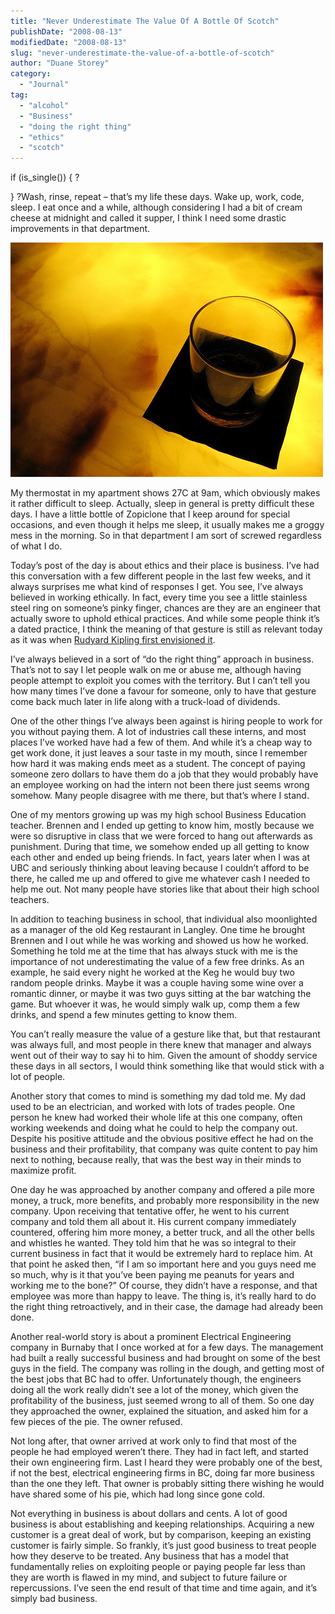 ```yaml
---
title: "Never Underestimate The Value Of A Bottle Of Scotch"
publishDate: "2008-08-13"
modifiedDate: "2008-08-13"
slug: "never-underestimate-the-value-of-a-bottle-of-scotch"
author: "Duane Storey"
category:
  - "Journal"
tag:
  - "alcohol"
  - "Business"
  - "doing the right thing"
  - "ethics"
  - "scotch"
---
```


if (is_single()) { ?



}  ?Wash, rinse, repeat – that’s my life these days. Wake up, work, code, sleep. I eat once and a while, although considering I had a bit of cream cheese at midnight and called it supper, I think I need some drastic improvements in that department.

![](_images/never-underestimate-the-value-of-a-bottle-of-scotch-1.jpg)

My thermostat in my apartment shows 27C at 9am, which obviously makes it rather difficult to sleep. Actually, sleep in general is pretty difficult these days. I have a little bottle of Zopiclone that I keep around for special occasions, and even though it helps me sleep, it usually makes me a groggy mess in the morning. So in that department I am sort of screwed regardless of what I do.

Today’s post of the day is about ethics and their place is business. I’ve had this conversation with a few different people in the last few weeks, and it always surprises me what kind of responses I get. You see, I’ve always believed in working ethically. In fact, every time you see a little stainless steel ring on someone’s pinky finger, chances are they are an engineer that actually swore to uphold ethical practices. And while some people think it’s a dated practice, I think the meaning of that gesture is still as relevant today as it was when [Rudyard Kipling first envisioned it](http://en.wikipedia.org/wiki/The_Ritual_of_the_Calling_of_an_Engineer).

I’ve always believed in a sort of “do the right thing” approach in business. That’s not to say I let people walk on me or abuse me, although having people attempt to exploit you comes with the territory. But I can’t tell you how many times I’ve done a favour for someone, only to have that gesture come back much later in life along with a truck-load of dividends.

One of the other things I’ve always been against is hiring people to work for you without paying them. A lot of industries call these interns, and most places I’ve worked have had a few of them. And while it’s a cheap way to get work done, it just leaves a sour taste in my mouth, since I remember how hard it was making ends meet as a student. The concept of paying someone zero dollars to have them do a job that they would probably have an employee working on had the intern not been there just seems wrong somehow. Many people disagree with me there, but that’s where I stand.

One of my mentors growing up was my high school Business Education teacher. Brennen and I ended up getting to know him, mostly because we were so disruptive in class that we were forced to hang out afterwards as punishment. During that time, we somehow ended up all getting to know each other and ended up being friends. In fact, years later when I was at UBC and seriously thinking about leaving because I couldn’t afford to be there, he called me up and offered to give me whatever cash I needed to help me out. Not many people have stories like that about their high school teachers.

In addition to teaching business in school, that individual also moonlighted as a manager of the old Keg restaurant in Langley. One time he brought Brennen and I out while he was working and showed us how he worked. Something he told me at the time that has always stuck with me is the importance of not underestimating the value of a few free drinks. As an example, he said every night he worked at the Keg he would buy two random people drinks. Maybe it was a couple having some wine over a romantic dinner, or maybe it was two guys sitting at the bar watching the game. But whoever it was, he would simply walk up, comp them a few drinks, and spend a few minutes getting to know them.

You can’t really measure the value of a gesture like that, but that restaurant was always full, and most people in there knew that manager and always went out of their way to say hi to him. Given the amount of shoddy service these days in all sectors, I would think something like that would stick with a lot of people.

Another story that comes to mind is something my dad told me. My dad used to be an electrician, and worked with lots of trades people. One person he knew had worked their whole life at this one company, often working weekends and doing what he could to help the company out. Despite his positive attitude and the obvious positive effect he had on the business and their profitability, that company was quite content to pay him next to nothing, because really, that was the best way in their minds to maximize profit.

One day he was approached by another company and offered a pile more money, a truck, more benefits, and probably more responsibility in the new company. Upon receiving that tentative offer, he went to his current company and told them all about it. His current company immediately countered, offering him more money, a better truck, and all the other bells and whistles he wanted. They told him that he was so integral to their current business in fact that it would be extremely hard to replace him. At that point he asked then, “if I am so important here and you guys need me so much, why is it that you’ve been paying me peanuts for years and working me to the bone?” Of course, they didn’t have a response, and that employee was more than happy to leave. The thing is, it’s really hard to do the right thing retroactively, and in their case, the damage had already been done.

Another real-world story is about a prominent Electrical Engineering company in Burnaby that I once worked at for a few days. The management had built a really successful business and had brought on some of the best guys in the field. The company was rolling in the dough, and getting most of the best jobs that BC had to offer. Unfortunately though, the engineers doing all the work really didn’t see a lot of the money, which given the profitability of the business, just seemed wrong to all of them. So one day they approached the owner, explained the situation, and asked him for a few pieces of the pie. The owner refused.

Not long after, that owner arrived at work only to find that most of the people he had employed weren’t there. They had in fact left, and started their own engineering firm. Last I heard they were probably one of the best, if not the best, electrical engineering firms in BC, doing far more business than the one they left. That owner is probably sitting there wishing he would have shared some of his pie, which had long since gone cold.

Not everything in business is about dollars and cents. A lot of good business is about establishing and keeping relationships. Acquiring a new customer is a great deal of work, but by comparison, keeping an existing customer is fairly simple. So frankly, it’s just good business to treat people how they deserve to be treated. Any business that has a model that fundamentally relies on exploiting people or paying people far less than they are worth is flawed in my mind, and subject to future failure or repercussions. I’ve seen the end result of that time and time again, and it’s simply bad business.